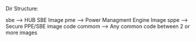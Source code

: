 Dir Structure:

sbe --> HUB SBE Image
pme --> Power Managment Engine Image
sppe --> Secure PPE/SBE image code
commom --> Any common code between 2 or more images
